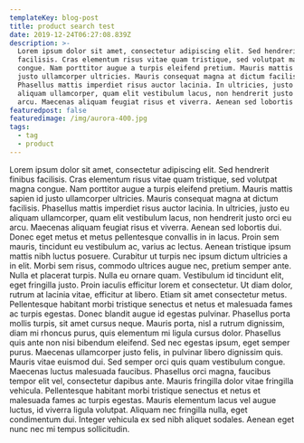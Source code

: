 ```yaml
---
templateKey: blog-post
title: product search test
date: 2019-12-24T06:27:08.839Z
description: >-
  Lorem ipsum dolor sit amet, consectetur adipiscing elit. Sed hendrerit finibus
  facilisis. Cras elementum risus vitae quam tristique, sed volutpat magna
  congue. Nam porttitor augue a turpis eleifend pretium. Mauris mattis sapien id
  justo ullamcorper ultricies. Mauris consequat magna at dictum facilisis.
  Phasellus mattis imperdiet risus auctor lacinia. In ultricies, justo eu
  aliquam ullamcorper, quam elit vestibulum lacus, non hendrerit justo orci eu
  arcu. Maecenas aliquam feugiat risus et viverra. Aenean sed lobortis dui. 
featuredpost: false
featuredimage: /img/aurora-400.jpg
tags:
  - tag
  - product
---
```

Lorem ipsum dolor sit amet, consectetur adipiscing elit. Sed hendrerit finibus facilisis. Cras elementum risus vitae quam tristique, sed volutpat magna congue. Nam porttitor augue a turpis eleifend pretium. Mauris mattis sapien id justo ullamcorper ultricies. Mauris consequat magna at dictum facilisis. Phasellus mattis imperdiet risus auctor lacinia. In ultricies, justo eu aliquam ullamcorper, quam elit vestibulum lacus, non hendrerit justo orci eu arcu. Maecenas aliquam feugiat risus et viverra. Aenean sed lobortis dui.  Donec eget metus et metus pellentesque convallis in in lacus. Proin sem mauris, tincidunt eu vestibulum ac, varius ac lectus. Aenean tristique ipsum mattis nibh luctus posuere. Curabitur ut turpis nec ipsum dictum ultricies a in elit. Morbi sem risus, commodo ultrices augue nec, pretium semper ante. Nulla et placerat turpis. Nulla eu ornare quam. Vestibulum id tincidunt elit, eget fringilla justo. Proin iaculis efficitur lorem et consectetur. Ut diam dolor, rutrum at lacinia vitae, efficitur at libero. Etiam sit amet consectetur metus. Pellentesque habitant morbi tristique senectus et netus et malesuada fames ac turpis egestas. Donec blandit augue id egestas pulvinar. Phasellus porta mollis turpis, sit amet cursus neque. Mauris porta, nisl a rutrum dignissim, diam mi rhoncus purus, quis elementum mi ligula cursus dolor. 
Phasellus quis ante non nisi bibendum eleifend. Sed nec egestas ipsum, eget semper purus. Maecenas ullamcorper justo felis, in pulvinar libero dignissim quis. Mauris vitae euismod dui. Sed semper orci quis quam vestibulum congue. Maecenas luctus malesuada faucibus. Phasellus orci magna, faucibus tempor elit vel, consectetur dapibus ante. Mauris fringilla dolor vitae fringilla vehicula. Pellentesque habitant morbi tristique senectus et netus et malesuada fames ac turpis egestas. Mauris elementum lacus vel augue luctus, id viverra ligula volutpat. Aliquam nec fringilla nulla, eget condimentum dui. Integer vehicula ex sed nibh aliquet sodales. Aenean eget nunc nec mi tempus sollicitudin.
